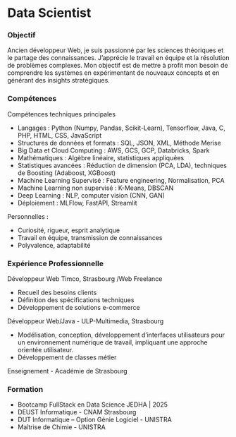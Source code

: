 # Data Scientist

### Objectif

Ancien développeur Web, je suis passionné par les sciences théoriques et le partage des connaissances. J’apprécie le travail en équipe et la résolution de problèmes complexes. Mon objectif est de mettre à profit mon besoin de comprendre les systèmes en expérimentant de nouveaux concepts et en générant des insights stratégiques.

### Compétences 
Compétences techniques principales
- Langages : Python (Numpy, Pandas, Scikit-Learn), Tensorflow, Java, C, PHP, HTML, CSS, JavaScript
- Structures de données et formats : SQL, JSON, XML, Méthode Merise
- Big Data et Cloud Computing : AWS, GCS, GCP, Databricks, Spark
- Mathématiques : Algèbre linéaire, statistiques appliquées
- Statistiques avancées : Réduction de dimension (PCA, LDA), techniques de Boosting (Adaboost, XGBoost)
- Machine Learning Supervisé : Feature engineering, Normalisation, PCA
- Machine Learning non supervisé : K-Means, DBSCAN
- Deep Learning : NLP, computer vision (CNN, GAN)
- Déploiement : MLFlow, FastAPI, Streamlit
  
Personnelles :
- Curiosité, rigueur, esprit analytique
- Travail en équipe, transmission de connaissances
- Polyvalence, adaptabilité

### Expérience Professionnelle

Développeur Web Timco, Strasbourg /Web Freelance
- Recueil des besoins clients
- Définition des spécifications techniques
- Développement de solutions e-commerce

Développeur Web/Java - ULP-Multimedia, Strasbourg
- Modélisation, conception, développement d’interfaces utilisateurs pour un environnement numérique de travail, impliquant une approche orientée utilisateur.
- Développement de classes métier

Enseignement - Académie de Strasbourg

### Formation

- Bootcamp FullStack en Data Science JEDHA | 2025
- DEUST Informatique - CNAM Strasbourg
- DUT Informatique – Option Génie Logiciel - UNISTRA
- Maîtrise de Chimie - UNISTRA


